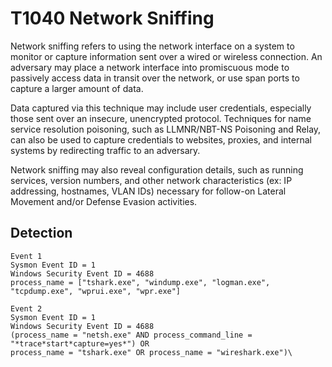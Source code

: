 # T1040 Network Sniffing 

Network sniffing refers to using the network interface on a system to monitor or capture information sent over a wired or wireless connection. An adversary may place a network interface into promiscuous mode to passively access data in transit over the network, or use span ports to capture a larger amount of data.

Data captured via this technique may include user credentials, especially those sent over an insecure, unencrypted protocol. Techniques for name service resolution poisoning, such as LLMNR/NBT-NS Poisoning and Relay, can also be used to capture credentials to websites, proxies, and internal systems by redirecting traffic to an adversary.

Network sniffing may also reveal configuration details, such as running services, version numbers, and other network characteristics (ex: IP addressing, hostnames, VLAN IDs) necessary for follow-on Lateral Movement and/or Defense Evasion activities.

## Detection
```
Event 1 
Sysmon Event ID = 1
Windows Security Event ID = 4688
process_name = ["tshark.exe", "windump.exe", "logman.exe", "tcpdump.exe", "wprui.exe", "wpr.exe"]

Event 2
Sysmon Event ID = 1
Windows Security Event ID = 4688
(process_name = "netsh.exe" AND process_command_line = "*trace*start*capture=yes*") OR 
process_name = "tshark.exe" OR process_name = "wireshark.exe")\
```
